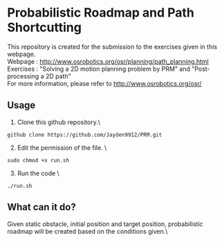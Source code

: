 # Probabilistic Roadmap and Path Shortcutting

This repository is created for the submission to the exercises given in this webpage.\
Webpage   : http://www.osrobotics.org/osr/planning/path_planning.html \
Exercises : "Solving a 2D motion planning problem by PRM" and "Post-processing a 2D path" \
For more information, please refer to http://www.osrobotics.org/osr/

## Usage
1. Clone this github repository.\
```
github clone https://github.com/Jayden9912/PRM.git
```
2. Edit the permission of the file. \
```
sudo chmod +x run.sh
```
3. Run the code \
```
./run.sh
```
## What can it do?
Given static obstacle, initial position and target position, probabilistic roadmap will be created based on the conditions given.\
